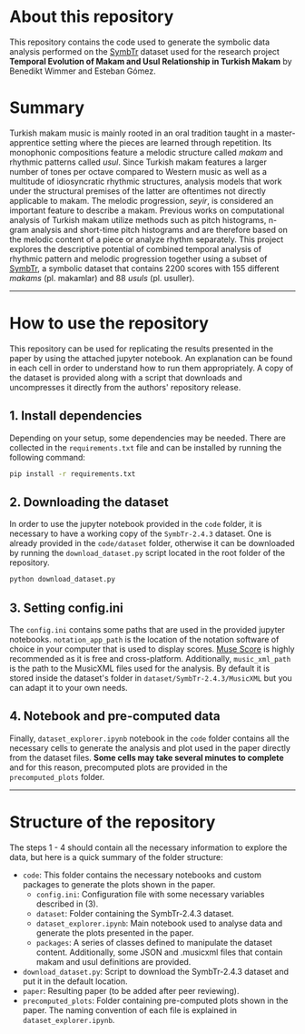 # About this repository
This repository contains the code used to generate the symbolic data analysis performed on the [SymbTr](https://github.com/MTG/SymbTr/) dataset used for the research project **Temporal Evolution of Makam and Usul Relationship in Turkish Makam** by Benedikt Wimmer and Esteban Gómez.  

# Summary
Turkish makam music is mainly rooted in an oral tradition taught in a master-apprentice setting where the pieces are learned through repetition. Its monophonic compositions feature a melodic structure called *makam* and rhythmic patterns called *usul*. Since Turkish makam features a larger number of tones per octave compared to Western music as well as a multitude of idiosyncratic rhythmic structures, analysis models that work under the structural premises of the latter are oftentimes not directly applicable to makam. The melodic progression, *seyir*, is considered an important feature to describe a makam. Previous works on computational analysis of Turkish makam utilize methods such as pitch histograms, n-gram analysis and short-time pitch histograms and are therefore based on the melodic content of a piece or analyze rhythm separately. This project explores the descriptive potential of combined temporal analysis of rhythmic pattern and melodic progression together using a subset of [SymbTr](https://github.com/MTG/SymbTr/), a symbolic dataset that contains 2200 scores with 155 different *makams* (pl. makamlar) and 88 *usuls* (pl. usuller).  

---

# How to use the repository
This repository can be used for replicating the results presented in the paper by using the attached jupyter notebook. An explanation can be found in each cell in order to understand how to run them appropriately. A copy of the dataset is provided along with a script that downloads and uncompresses it directly from the authors' repository release.

## 1. Install dependencies
Depending on your setup, some dependencies may be needed. There are collected in the `requirements.txt` file and can be installed by running the following command:

```bash
pip install -r requirements.txt
```

## 2. Downloading the dataset
In order to use the jupyter notebook provided in the `code` folder, it is necessary to have a working copy of the `SymbTr-2.4.3` dataset. One is already provided in the `code/dataset` folder, otherwise it can be downloaded by running the `download_dataset.py` script located in the root folder of the repository.

```bash
python download_dataset.py
```

## 3. Setting config.ini
The `config.ini` contains some paths that are used in the provided jupyter notebooks. `notation_app_path` is the location of the notation software of choice in your computer that is used to display scores. [Muse Score](https://musescore.org/) is highly recommended as it is free and cross-platform. Additionally, `music_xml_path` is the path to the MusicXML files used for the analysis. By default it is stored inside the dataset's folder in `dataset/SymbTr-2.4.3/MusicXML` but you can adapt it to your own needs.

## 4. Notebook and pre-computed data
Finally, `dataset_explorer.ipynb` notebook in the `code` folder contains all the necessary cells to generate the analysis and plot used in the paper directly from the dataset files. **Some cells may take several minutes to complete** and for this reason, precomputed plots are provided in the `precomputed_plots` folder.

---

# Structure of the repository  
The steps 1 - 4 should contain all the necessary information to explore the data, but here is a quick summary of the folder structure:

- `code`:  This folder contains the necessary notebooks and custom packages to generate the plots shown in the paper.  
  - `config.ini`: Configuration file with some necessary variables described in (3).
  - `dataset`: Folder containing the SymbTr-2.4.3 dataset.
  - `dataset_explorer.ipynb`: Main notebook used to analyse data and generate the plots presented in the paper.
  - `packages`: A series of classes defined to manipulate the dataset content. Additionally, some JSON and .musicxml files that contain makam and usul definitions are provided.
- `download_dataset.py`: Script to download the SymbTr-2.4.3 dataset and put it in the default location.
- `paper`: Resulting paper (to be added after peer reviewing).
- `precomputed_plots`: Folder containing pre-computed plots shown in the paper. The naming convention of each file is explained in `dataset_explorer.ipynb`.    